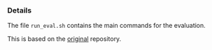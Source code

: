 ### Details
The file `run_eval.sh` contains the main commands for the evaluation.

This is based on the [original](https://github.com/jmyoon1/adp) repository.